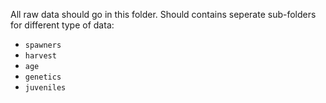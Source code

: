 All raw data should go in this folder. Should contains seperate sub-folders for different type of data:
- `spawners`
- `harvest`
- `age`
- `genetics`
- `juveniles`
